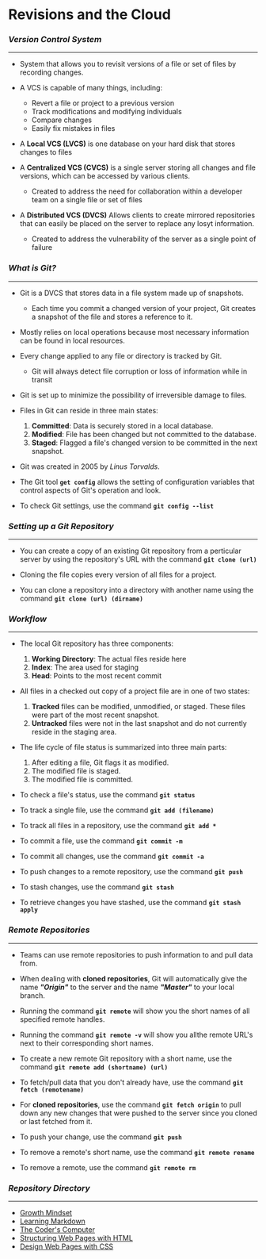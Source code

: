 # Revisions and the Cloud


### ***Version Control System***

*************

- System that allows you to revisit versions of a file or set of files by recording changes.

- A VCS is capable of many things, including:
  - Revert a file or project to a previous version
  - Track modifications and modifying individuals
  - Compare changes
  - Easily fix mistakes in files

- A **Local VCS (LVCS)** is one database on your hard disk that stores changes to files

- A **Centralized VCS (CVCS)** is a single server storing all changes and file versions, which can be accessed by various clients.
  - Created to address the need for collaboration within a developer team on a single file or set of files

- A **Distributed VCS (DVCS)** Allows clients to create mirrored repositories that can easily be placed on the server to replace any losyt information.
  - Created to address the vulnerability of the server as a single point of failure


### ***What is Git?***

***************

- Git is a DVCS that stores data in a file system made up of snapshots.
  - Each time you commit a changed version of your project, Git creates a snapshot of the file and stores a reference to it.

- Mostly relies on local operations because most necessary information can be found in local resources.

- Every change applied to any file or directory is tracked by Git.
  - Git will always detect file corruption or loss of information while in transit

- Git is set up to minimize the possibility of irreversible damage to files.

- Files in Git can reside in three main states:
  1. **Committed**: Data is securely stored in a local database.
  2. **Modified**: File has been changed but not committed to the database.
  3. **Staged**: Flagged a file's changed version to be committed in the next snapshot.

- Git was created in 2005 by *Linus Torvalds*.

- The Git tool **`get config`** allows the setting of configuration variables that control aspects of Git's operation and look.

- To check Git settings, use the command **`git config --list`**


### ***Setting up a Git Repository***

****************

- You can create a copy of an existing Git repository from a perticular server by using the repository's URL with the command **`git clone (url)`**

- Cloning the file copies every version of all files for a project.

- You can clone a repository into a directory with another name using the command **`git clone (url) (dirname)`**


### ***Workflow***

*****************

- The local Git repository has three components:
  1. **Working Directory**: The actual files reside here
  2. **Index**: The area used for staging
  3. **Head**: Points to the most recent commit

- All files in a checked out copy of a project file are in one of two states:
  1. **Tracked** files can be modified, unmodified, or staged. These files were part of the most recent snapshot.
  2. **Untracked** files were not in the last snapshot and do not currently reside in the staging area.

- The life cycle of file status is summarized into three main parts:
  1. After editing a file, Git flags it as modified.
  2. The modified file is staged.
  3. The modified file is committed.

- To check a file's status, use the command **`git status`**

- To track a single file, use the command **`git add (filename)`**

- To track all files in a repository, use the command **`git add *`**

- To commit a file, use the command **`git commit -m`**

- To commit all changes, use the command **`git commit -a`**

- To push changes to a remote repository, use the command **`git push`**

- To stash changes, use the command **`git stash`**

- To retrieve changes you have stashed, use the command **`git stash apply`**


### ***Remote Repositories***

*******************
- Teams can use remote repositories to push information to and pull data from.

- When dealing with **cloned repositories**, Git will automatically give the name ***"Origin"*** to the server and the name ***"Master"*** to your local branch.

- Running the command **`git remote`** will show you the short names of all specified remote handles.

- Running the command **`git remote -v`** will show you allthe remote URL's next to their corresponding short names.

- To create a new remote Git repository with a short name, use the command **`git remote add (shortname) (url)`**

- To fetch/pull data that you don't already have, use the command **`git fetch (remotename)`**

- For **cloned repositories**, use the command **`git fetch origin`** to pull down any new changes that were pushed to the server since you cloned or last fetched from it.

- To push your change, use the command **`git push`**

- To remove a remote's short name, use the command **`git remote rename`**

- To remove a remote, use the command **`git remote rm`**


### ***Repository Directory***

**********************

- [Growth Mindset](https://burban7.github.io/Reading-Notes)
- [Learning Markdown](https://burban7.github.io/Reading-Notes/reading01-notes)
- [The Coder's Computer](https://burban7.github.io/Reading-Notes/reading02-notes)
- [Structuring Web Pages with HTML](https://burban7.github.io/Reading-Notes/reading04-notes)
- [Design Web Pages with CSS](https://burban7.github.io/Reading-Notes/reading05-notes)

